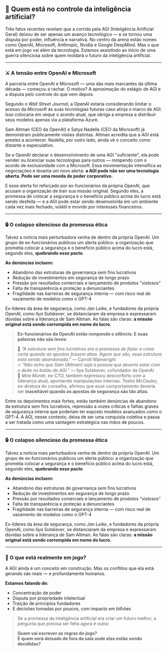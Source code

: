 ## 🧠 Quem está no controle da inteligência artificial?

Três fatos recentes revelam que a corrida pela AGI (Inteligência Artificial Geral) deixou de ser apenas um avanço tecnológico — e se tornou uma disputa por poder, influência e narrativa. No centro da arena estão nomes como OpenAI, Microsoft, Anthropic, Nvidia e Google DeepMind. Mas o que está em jogo vai além da tecnologia. Estamos assistindo ao início de uma guerra silenciosa sobre quem moldará o futuro da inteligência artificial.

---

### ⚔️ A tensão entre OpenAI e Microsoft

A parceria entre OpenAI e Microsoft — uma das mais marcantes da última década — começou a rachar. O motivo? A aproximação do estágio de AGI e a disputa pelo controle do que vem depois.

Segundo o *Wall Street Journal*, a OpenAI estaria considerando limitar o acesso da Microsoft às suas tecnologias futuras caso atinja o marco de AGI. Isso colocaria em xeque o acordo atual, que obriga a empresa a distribuir seus modelos apenas via a plataforma Azure.

Sam Altman (CEO da OpenAI) e Satya Nadella (CEO da Microsoft) já demonstram publicamente visões distintas. Altman acredita que a AGI está prestes a acontecer. Nadella, por outro lado, ainda vê o conceito como distante e especulativo.

Se a OpenAI declarar o desenvolvimento de uma AGI "suficiente", ela pode vender ou licenciar suas tecnologias para outros — rompendo com o acordo de exclusividade com a Microsoft. Essa movimentação intensifica as negociações e levanta um novo alerta: **a AGI pode não ser uma tecnologia aberta. Pode ser uma moeda de poder corporativo.**

E esse alerta foi reforçado por ex-funcionários da própria OpenAI, que acusam a organização de trair sua missão original. Segundo eles, a promessa de colocar a segurança e o benefício público acima do lucro está sendo desfeita — e a AGI pode estar sendo desenvolvida em um ambiente cada vez mais fechado, volátil e movido por interesses financeiros.


---

### 🔒 O colapso silencioso da promessa ética

Talvez a notícia mais perturbadora venha de dentro da própria OpenAI. Um grupo de ex-funcionários publicou um alerta público: a organização que prometia colocar a segurança e o benefício público acima do lucro está, segundo eles, **quebrando esse pacto**.

**As denúncias incluem:**
- Abandono das estruturas de governança sem fins lucrativos  
- Redução de investimentos em segurança de longo prazo  
- Pressão por resultados comerciais e lançamento de produtos \"vistosos\"  
- Falta de transparência e proteção a denunciantes  
- Fragilidade nas barreiras de segurança interna — com risco real de vazamento de modelos como o GPT-4

Ex-líderes da área de segurança, como *Jan Leike*, e fundadores da própria OpenAI, como *Ilya Sutskever*, se distanciaram da empresa e expressaram dúvidas sobre a liderança de Sam Altman. As falas são claras: **a missão original está sendo corrompida em nome do lucro.**

> **Ex-funcionários da OpenAI estão rompendo o silêncio. E suas palavras não são leves:**
>
> 🧠 *“A estrutura sem fins lucrativos era a promessa de fazer a coisa certa quando as apostas fossem altas. Agora que são, essa estrutura está sendo abandonada.”* — Carroll Wainwright  
> 🔥 *“Não acho que Sam (Altman) seja a pessoa que deveria estar com o dedo no botão da AGI.”* — Ilya Sutskever, cofundador da OpenAI  
> 🚨 *Mira Murati*, ex-CTO, também expressou desconforto com a liderança atual, apontando manipulações internas. *Tasha McCauley*, ex-diretora do conselho, afirmou que esse comportamento deveria ser **inaceitável quando as apostas de segurança são tão altas.**

Entre os depoimentos mais fortes, estão também denúncias de abandono da estrutura sem fins lucrativos, repressão a vozes críticas e falhas graves de segurança interna que poderiam ter exposto modelos avançados como o GPT-4. A AGI, nesse contexto, deixa de ser uma conquista coletiva e passa a ser tratada como uma vantagem estratégica nas mãos de poucos.


---

### 🔒 O colapso silencioso da promessa ética

Talvez a notícia mais perturbadora venha de dentro da própria OpenAI. Um grupo de ex-funcionários publicou um alerta público: a organização que prometia colocar a segurança e o benefício público acima do lucro está, segundo eles, **quebrando esse pacto**.

**As denúncias incluem:**
- Abandono das estruturas de governança sem fins lucrativos  
- Redução de investimentos em segurança de longo prazo  
- Pressão por resultados comerciais e lançamento de produtos \"vistosos\"  
- Falta de transparência e proteção a denunciantes  
- Fragilidade nas barreiras de segurança interna — com risco real de vazamento de modelos como o GPT-4

Ex-líderes da área de segurança, como *Jan Leike*, e fundadores da própria OpenAI, como *Ilya Sutskever*, se distanciaram da empresa e expressaram dúvidas sobre a liderança de Sam Altman. As falas são claras: **a missão original está sendo corrompida em nome do lucro.**

---

### 🧨 O que está realmente em jogo?

A AGI ainda é um conceito em construção. Mas os conflitos que ela está gerando são reais — e profundamente humanos.

**Estamos falando de:**
- Concentração de poder  
- Disputa por propriedade intelectual  
- Traição de princípios fundadores  
- E decisões tomadas por poucos, com impacto em bilhões

> Se a promessa da inteligência artificial era criar um futuro melhor, a pergunta que precisa ser feita agora é outra:
>
> **Quem vai escrever as regras do jogo?  
> E quem será deixado de fora da sala onde elas estão sendo decididas?**
